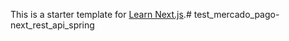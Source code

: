This is a starter template for [Learn Next.js](https://nextjs.org/learn).# test_mercado_pago-next_rest_api_spring

